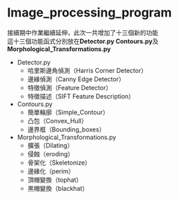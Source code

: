 # Image_processing_program
接續期中作業繼續延伸，此次一共增加了十三個新的功能  
這十三個功能函式分別放在**Detector.py Contours.py**及**Morphological_Transformations.py**  
* Detector.py  
	* 哈里斯邊角偵測（Harris Corner Detector）
	* 邊緣偵測（Canny Edge Detector）
	* 特徵偵測（Feature Detector）
	* 特徵描述（SIFT Feature Description）
* Contours.py
	* 簡單輪廓（Simple_Contour）
	* 凸包（Convex_Hull）
	* 邊界框（Bounding_boxes）
* Morphological_Transformations.py
	* 擴張（Dilating）
	* 侵蝕（eroding）
	* 骨架化（Skeletonize）
	* 邊緣化（perim）
	* 頂帽變換（tophat）
	* 黑帽變換（blackhat）
